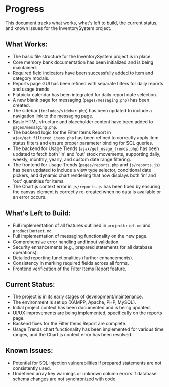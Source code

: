 # Progress

This document tracks what works, what's left to build, the current status, and known issues for the InventorySystem project.

## What Works:
- The basic file structure for the InventorySystem project is in place.
- Core memory bank documentation has been initialized and is being maintained.
- Required field indicators have been successfully added to item and category modals.
- Reports page GUI has been refined with separate filters for daily reports and usage trends.
- Flatpickr calendar has been integrated for daily report date selection.
- A new blank page for messaging (`pages/messaging.php`) has been created.
- The sidebar (`includes/sidebar.php`) has been updated to include a navigation link to the messaging page.
- Basic HTML structure and placeholder content have been added to `pages/messaging.php`.
- The backend logic for the Filter Items Report in `ajax/get_filtered_items.php` has been refined to correctly apply item status filters and ensure proper parameter binding for SQL queries.
- The backend for Usage Trends (`ajax/get_usage_trends.php`) has been updated to fetch both 'in' and 'out' stock movements, supporting daily, weekly, monthly, yearly, and custom date range filtering.
- The frontend for Usage Trends (`pages/reports.php` and `js/reports.js`) has been updated to include a view type selector, conditional date pickers, and dynamic chart rendering that now displays both 'in' and 'out' quantities for items.
- The Chart.js context error in `js/reports.js` has been fixed by ensuring the canvas element is correctly re-created when no data is available or an error occurs.

## What's Left to Build:
- Full implementation of all features outlined in `projectbrief.md` and `productContext.md`.
- Full implementation of messaging functionality on the new page.
- Comprehensive error handling and input validation.
- Security enhancements (e.g., prepared statements for all database operations).
- Detailed reporting functionalities (further enhancements).
- Consistency in marking required fields across all forms.
- Frontend verification of the Filter Items Report feature.

## Current Status:
- The project is in its early stages of development/maintenance.
- The environment is set up (XAMPP, Apache, PHP, MySQL).
- Initial project context has been documented and is being updated.
- UI/UX improvements are being implemented, specifically on the reports page.
- Backend fixes for the Filter Items Report are complete.
- Usage Trends chart functionality has been implemented for various time ranges, and the Chart.js context error has been resolved.

## Known Issues:
- Potential for SQL injection vulnerabilities if prepared statements are not consistently used.
- Undefined array key warnings or unknown column errors if database schema changes are not synchronized with code.
